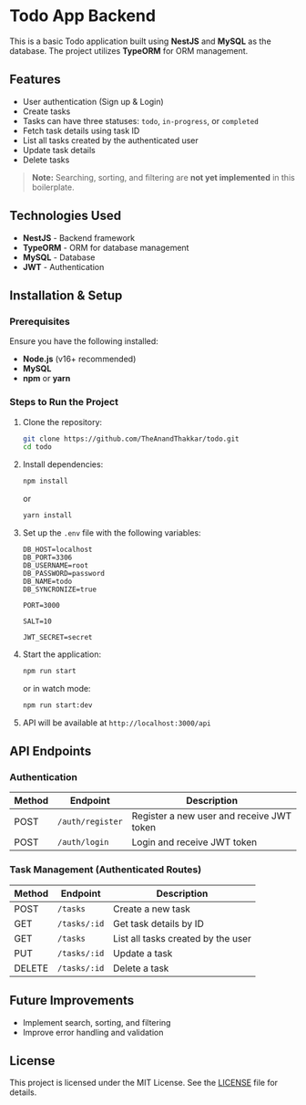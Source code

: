 # Todo App Backend

This is a basic Todo application built using **NestJS** and **MySQL** as the database. The project utilizes **TypeORM** for ORM management.

## Features

- User authentication (Sign up & Login)
- Create tasks
- Tasks can have three statuses: `todo`, `in-progress`, or `completed`
- Fetch task details using task ID
- List all tasks created by the authenticated user
- Update task details
- Delete tasks

> **Note:** Searching, sorting, and filtering are **not yet implemented** in this boilerplate.

## Technologies Used

- **NestJS** - Backend framework
- **TypeORM** - ORM for database management
- **MySQL** - Database
- **JWT** - Authentication

## Installation & Setup

### Prerequisites

Ensure you have the following installed:

- **Node.js** (v16+ recommended)
- **MySQL**
- **npm** or **yarn**

### Steps to Run the Project

1. Clone the repository:

   ```sh
   git clone https://github.com/TheAnandThakkar/todo.git
   cd todo
   ```

2. Install dependencies:

   ```sh
   npm install
   ```

   or

   ```sh
   yarn install
   ```

3. Set up the `.env` file with the following variables:

   ```env
   DB_HOST=localhost
   DB_PORT=3306
   DB_USERNAME=root
   DB_PASSWORD=password
   DB_NAME=todo
   DB_SYNCRONIZE=true

   PORT=3000

   SALT=10

   JWT_SECRET=secret
   ```

4. Start the application:

   ```sh
   npm run start
   ```

   or in watch mode:

   ```sh
   npm run start:dev
   ```

5. API will be available at `http://localhost:3000/api`

## API Endpoints

### Authentication

| Method | Endpoint         | Description                               |
| ------ | ---------------- | ----------------------------------------- |
| POST   | `/auth/register` | Register a new user and receive JWT token |
| POST   | `/auth/login`    | Login and receive JWT token               |

### Task Management (Authenticated Routes)

| Method | Endpoint     | Description                        |
| ------ | ------------ | ---------------------------------- |
| POST   | `/tasks`     | Create a new task                  |
| GET    | `/tasks/:id` | Get task details by ID             |
| GET    | `/tasks`     | List all tasks created by the user |
| PUT    | `/tasks/:id` | Update a task                      |
| DELETE | `/tasks/:id` | Delete a task                      |

## Future Improvements

- Implement search, sorting, and filtering
- Improve error handling and validation

## License

This project is licensed under the MIT License. See the [LICENSE](LICENSE.md) file for details.
